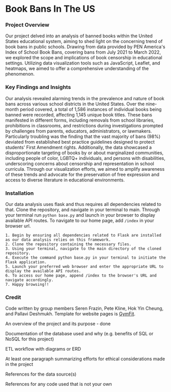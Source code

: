 # Book Bans In The US 


### Project Overview

Our project delved into an analysis of banned books within the United States educational system, aiming to shed light on the concerning trend of book bans in public schools. Drawing from data provided by PEN America's Index of School Book Bans, covering bans from July 2021 to March 2022, we explored the scope and implications of book censorship in educational settings. Utilizing data visualization tools such as JavaScript, Leaflet, and heatmaps, we aimed to offer a comprehensive understanding of the phenomenon.

### Key Findings and Insights

Our analysis revealed alarming trends in the prevalence and nature of book bans across various school districts in the United States. Over the nine-month period covered, a total of 1,586 instances of individual books being banned were recorded, affecting 1,145 unique book titles. These bans manifested in different forms, including removals from school libraries, prohibitions in classrooms, and restrictions during investigations prompted by challenges from parents, educators, administrators, or lawmakers. Particularly troubling was the finding that the vast majority of bans (98%) deviated from established best practice guidelines designed to protect students' First Amendment rights. Additionally, the data showcased a disproportionate targeting of books by or about marginalized communities, including people of color, LGBTQ+ individuals, and persons with disabilities, underscoring concerns about censorship and representation in school curricula. Through our visualization efforts, we aimed to amplify awareness of these trends and advocate for the preservation of free expression and access to diverse literature in educational environments.


### Installation

Our data analysis uses flask and thus requires all dependencies related to that. Clone the repository, and navigate in your terminal to main. Through your terminal run ```python base.py``` and launch in your browser to display available API routes. To navigate to our home page, add ```/index``` in your browser url.

    1. Begin by ensuring all dependencies related to Flask are installed as our data analysis relies on this framework.
    2. Clone the repository containing the necessary files.
    3. Using your terminal, navigate to the main directory of the cloned repository.
    4. Execute the command python base.py in your terminal to initiate the Flask application.
    5. Launch your preferred web browser and enter the appropriate URL to display the available API routes.
    6. To access our home page, append /index to the browser's URL and navigate accordingly.
    7. Happy browsing!!

### Credit

Code written by group members Seren Frazin, Pete Kline, Hok Yin Cheung, and Pallavi Deshmukh. Template for website pages is [GymFit](https://demo.themefisher.com/gymfit/).



An overview of the project and its purpose - done



Documentation of the database used and why (e.g. benefits of SQL or NoSQL for this project)

ETL workflow with diagrams or ERD

At least one paragraph summarizing efforts for ethical considerations made in the project

References for the data source(s)

References for any code used that is not your own
